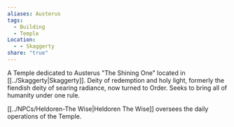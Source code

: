 ```yaml
---
aliases: Austerus
tags:
  - Building
  - Temple
Location:
  - - Skaggerty
share: "true"
---
```



A Temple dedicated to Austerus "The Shining One" located in [[../Skaggerty|Skaggerty]]. Deity of redemption and holy light, formerly the fiendish deity of searing radiance, now turned to Order. Seeks to bring all of humanity under one rule.

[[../NPCs/Heldoren-The Wise|Heldoren The Wise]] oversees the daily operations of the Temple.
